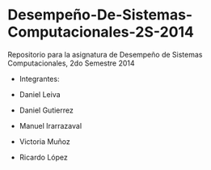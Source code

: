 Desempeño-De-Sistemas-Computacionales-2S-2014
=============================================

Repositorio para la asignatura de Desempeño de Sistemas Computacionales, 2do Semestre 2014

- Integrantes:

- Daniel Leiva
- Daniel Gutierrez
- Manuel Irarrazaval
- Victoria Muñoz
- Ricardo López

